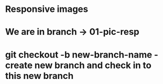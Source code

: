 # Responsive images

# We are in branch -> 01-pic-resp

# git checkout -b new-branch-name - create new branch and check in to this new branch

